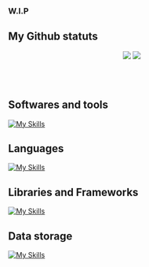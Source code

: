 ### W.I.P 


## My Github statuts

<p align="center">
  <img src="https://github-readme-stats-mejis-projects.vercel.app/api?username=DaviRS0&theme=jolly&hide_border=true&show_icons=true&hide=issues&count_private=true&include_all_commits=true" />  
  <img src="https://github-readme-stats-mejis-projects.vercel.app//api/top-langs/?username=DaviRS0&theme=jolly&hide_border=true&layout=compact&count_private=true&extra=pupperjs/core" />
</p>

  <br/><br/>

## Softwares and tools
[![My Skills](https://skillicons.dev/icons?i=git,github,blender,visualstudio,vscode,idea,pr)](https://skillicons.dev)

## Languages
[![My Skills](https://skillicons.dev/icons?i=cs,java,html,css,javascript,typescript,python,lua)](https://skillicons.dev)

## Libraries and Frameworks
[![My Skills](https://skillicons.dev/icons?i=dotnet,nextjs,nodejs,react)](https://skillicons.dev)

## Data storage
[![My Skills](https://skillicons.dev/icons?i=mysql,sqlite)](https://skillicons.dev)
